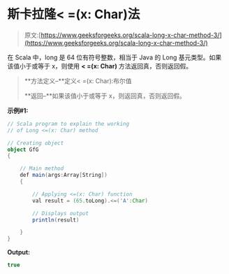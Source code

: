# 斯卡拉隆< =(x: Char)法

> 原文:[https://www.geeksforgeeks.org/scala-long-x-char-method-3/](https://www.geeksforgeeks.org/scala-long-x-char-method-3/)

在 Scala 中，long 是 64 位有符号整数，相当于 Java 的 Long 基元类型。如果该值小于或等于 x，则使用 **< =(x: Char)** 方法返回真，否则返回假。

> **方法定义–**定义< =(x: Char):布尔值
> 
> **返回–**如果该值小于或等于 x，则返回真，否则返回假。

**示例#1:**

```scala
// Scala program to explain the working 
// of Long <=(x: Char) method

// Creating object
object GfG
{ 

    // Main method
    def main(args:Array[String])
    {

        // Applying <=(x: Char) function
        val result = (65.toLong).<=('A':Char)

        // Displays output
        println(result)

    }
} 
```

**Output:**

```scala
true

```